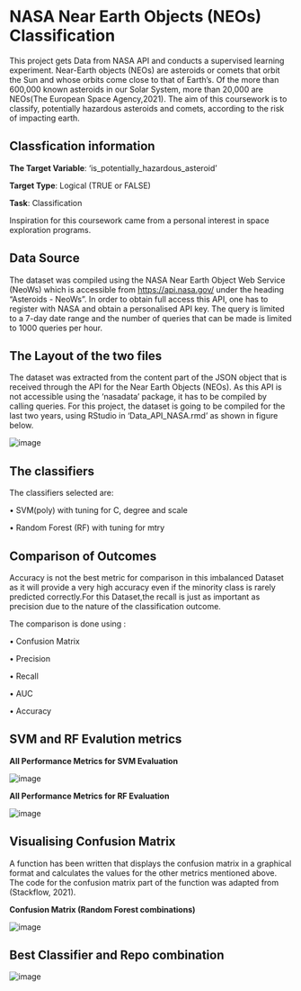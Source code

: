 # NASA Near Earth Objects (NEOs) Classification
This project gets Data from NASA API and conducts a supervised learning experiment.
Near-Earth objects (NEOs) are asteroids or comets that orbit the Sun and whose orbits come close to that of
Earth’s. Of the more than 600,000 known asteroids in our Solar System, more than 20,000 are NEOs(The
European Space Agency,2021). The aim of this coursework is to classify, potentially hazardous asteroids and
comets, according to the risk of impacting earth.

## Classfication information

**The Target Variable**: ‘is_potentially_hazardous_asteroid’

**Target Type**: Logical (TRUE or FALSE)

**Task**: Classification

Inspiration for this coursework came from a personal interest in space exploration programs.

## Data Source

The dataset was compiled using the NASA Near Earth Object Web Service (NeoWs) which is accessible from
https://api.nasa.gov/ under the heading “Asteroids - NeoWs”.
In order to obtain full access this API, one has to register with NASA and obtain a personalised API key.
The query is limited to a 7-day date range and the number of queries that can be made is limited to 1000
queries per hour.

## The Layout of the two files

The dataset was extracted from the content part of the JSON object that is received through the API for the
Near Earth Objects (NEOs).
As this API is not accessible using the ‘nasadata’ package, it has to be compiled by calling queries. For this
project, the dataset is going to be compiled for the last two years, using RStudio in ‘Data_API_NASA.rmd’
as shown in figure below.

![image](https://github.com/Surya-LR/NASA-Near-Earth-Objects--Classification/assets/77691667/4ad4d08c-6df4-40cd-bd65-7b60a503557f)


## The classifiers

The classifiers selected are:

• SVM(poly) with tuning for C, degree and scale

• Random Forest (RF) with tuning for mtry

## Comparison of Outcomes

Accuracy is not the best metric for comparison in this imbalanced Dataset as it will provide a very high
accuracy even if the minority class is rarely predicted correctly.For this Dataset,the recall is just as important
as precision due to the nature of the classification outcome.

The comparison is done using :

• Confusion Matrix

• Precision

• Recall

• AUC

• Accuracy

## SVM and RF Evalution metrics

**All Performance Metrics for SVM Evaluation**

![image](https://github.com/Surya-LR/NASA-Near-Earth-Objects--Classification/assets/77691667/7bb3d522-32f0-428a-925c-96e16200dd34)

**All Performance Metrics for RF Evaluation**

![image](https://github.com/Surya-LR/NASA-Near-Earth-Objects--Classification/assets/77691667/bb0ee7e7-e511-4245-a643-15164699caaf)


## Visualising Confusion Matrix 
A function has been written that displays the confusion matrix in a graphical format and calculates the values for the other
metrics mentioned above. The code for the confusion matrix part of the function was adapted from (Stackflow,
2021).

**Confusion Matrix (Random Forest combinations)**

![image](https://github.com/Surya-LR/NASA-Near-Earth-Objects--Classification/assets/77691667/a532b73a-196f-4086-9326-368e31dc7bce)


## Best Classifier and Repo combination


![image](https://github.com/Surya-LR/NASA-Near-Earth-Objects--Classification/assets/77691667/61847815-9973-4508-a891-60af5c7d5867)


